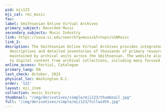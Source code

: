 ```yaml
---
pid: mji123
mji_cat: rec_music
fav: 
label: Smithsonian Online Virtual Archives
primary_subject: Recorded Music
secondary_subjects: Music Industry
link: https://sova.si.edu/search?q=music&f=topic%3AMusic
link_2: 
desription: The Smithsonian Online Virtual Archives provides integrated access to
  descriptions and detailed inventories of thousands of primary resource collections
  maintained by archival units across the Smithsonian. The website also gives access
  to digital content from archival collections, including many focused on music.
online_access: Partial, Catalogue
primary_lang: EN
last_check: October, 2023
physical_loc: Washington D.C.
order: '122'
layout: mji_item
collection: music_history
thumbnail: "/img/derivatives/simple/mji123/thumbnail.jpg"
full: "/img/derivatives/simple/mji123/fullwidth.jpg"
---
```

